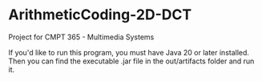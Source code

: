 # ArithmeticCoding-2D-DCT
Project for CMPT 365 - Multimedia Systems

If you'd like to run this program, you must have Java 20 or later installed. Then you can find the executable .jar file in the out/artifacts folder and run it.
